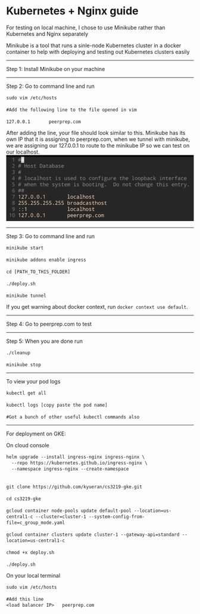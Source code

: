 # Kubernetes + Nginx guide

For testing on local machine, I chose to use Minikube rather than Kubernetes and Nginx separately

Minikube is a tool that runs a sinle-node Kubernetes cluster in a docker container to help with deploying and testing out Kubernetes clusters easily

---

Step 1: Install Minikube on your machine

---

Step 2: Go to command line and run

```
sudo vim /etc/hosts

#Add the following line to the file opened in vim

127.0.0.1       peerprep.com
```

After adding the line, your file should look similar to this. Minikube has its own IP that it is assigning to peerprep.com, when we tunnel with minikube, we are assigning our 127.0.0.1 to route to the minikube IP so we can test on our localhost.
![pic](/pics/ipconfig.png)

---

Step 3: Go to command line and run

```
minikube start

minikube addons enable ingress

cd [PATH_TO_THIS_FOLDER]

./deploy.sh

minikube tunnel
```

If you get warning about docker context, run `docker context use default`.

---

Step 4: Go to peerprep.com to test

---

Step 5: When you are done run

```
./cleanup

minikube stop
```

---

To view your pod logs

```
kubectl get all

kubectl logs [copy paste the pod name]

#Got a bunch of other useful kubectl commands also
```



---

For deployment on GKE:

On cloud console
```
helm upgrade --install ingress-nginx ingress-nginx \
  --repo https://kubernetes.github.io/ingress-nginx \
  --namespace ingress-nginx --create-namespace


git clone https://github.com/kyueran/cs3219-gke.git

cd cs3219-gke

gcloud container node-pools update default-pool --location=us-central1-c --cluster=cluster-1 --system-config-from-file=c_group_mode.yaml

gcloud container clusters update cluster-1 --gateway-api=standard --location=us-central1-c

chmod +x deploy.sh

./deploy.sh
```

On your local terminal 
```
sudo vim /etc/hosts

#Add this line
<load balancer IP>   peerprep.com
```
